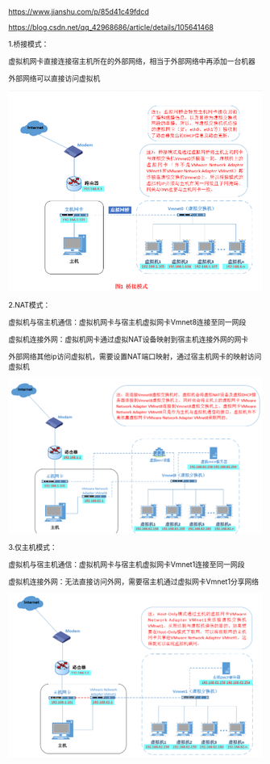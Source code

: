 https://www.jianshu.com/p/85d41c49fdcd

https://blog.csdn.net/qq_42968686/article/details/105641468



1.桥接模式：

虚拟机网卡直接连接宿主机所在的外部网络，相当于外部网络中再添加一台机器

外部网络可以直接访问虚拟机

![](assets/VMware%20桥接模式、NAT模式、仅主机模式_image_0.png)



2.NAT模式：

虚拟机与宿主机通信：虚拟机网卡与宿主机虚拟网卡Vmnet8连接至同一网段

虚拟机连接外网：虚拟机网卡通过虚拟NAT设备映射到宿主机连接外网的网卡

外部网络其他ip访问虚拟机，需要设置NAT端口映射，通过宿主机网卡的映射访问虚拟机

![](assets/VMware%20桥接模式、NAT模式、仅主机模式_image_1.png)



3.仅主机模式：

虚拟机与宿主机通信：虚拟机网卡与宿主机虚拟网卡Vmnet1连接至同一网段

虚拟机连接外网：无法直接访问外网，需要宿主机通过虚拟网卡Vmnet1分享网络

![](assets/VMware%20桥接模式、NAT模式、仅主机模式_image_2.png)

